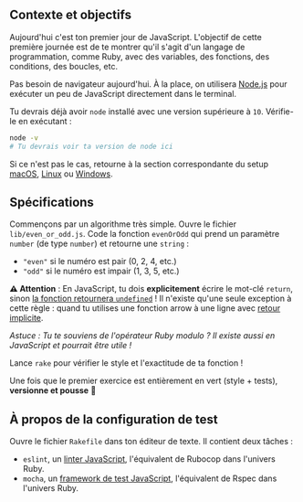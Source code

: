 ## Contexte et objectifs

Aujourd'hui c'est ton premier jour de JavaScript. L'objectif de cette première journée est de te montrer qu'il s'agit d'un langage de programmation, comme Ruby, avec des variables, des fonctions, des conditions, des boucles, etc.

Pas besoin de navigateur aujourd'hui. À la place, on utilisera [Node.js](https://nodejs.org/en/) pour exécuter un peu de JavaScript directement dans le terminal.

Tu devrais déjà avoir `node` installé avec une version supérieure à `10`. Vérifie-le en exécutant :

```bash
node -v
# Tu devrais voir ta version de node ici
```

Si ce n'est pas le cas, retourne à la section correspondante du setup [macOS](https://github.com/lewagon/setup/blob/master/macos.fr.md#nodejs), [Linux](https://github.com/lewagon/setup/blob/master/ubuntu.fr.md#nodejs) ou [Windows](https://github.com/lewagon/setup/blob/master/windows.fr.md#nodejs).

## Spécifications

Commençons par un algorithme très simple. Ouvre le fichier `lib/even_or_odd.js`. Code la fonction `evenOrOdd` qui prend un paramètre `number` (de type `number`) et retourne une `string` :

- `"even"` si le numéro est pair (0, 2, 4, etc.)
- `"odd"` si le numéro est impair (1, 3, 5, etc.)

**⚠️ Attention** : En JavaScript, tu dois **explicitement** écrire le mot-clé `return`, sinon [la fonction retournera `undefined`](https://developer.mozilla.org/en-US/docs/Web/JavaScript/Reference/Statements/return#Syntax) ! Il n'existe qu'une seule exception à cette règle : quand tu utilises une fonction arrow à une ligne avec [retour implicite](https://developer.mozilla.org/en-US/docs/Web/JavaScript/Reference/Functions/Arrow_functions#Function_body).

 _Astuce : Tu te souviens de l'opérateur Ruby modulo ? Il existe aussi en JavaScript et pourrait être utile !_

Lance `rake` pour vérifier le style et l'exactitude de ta fonction !

Une fois que le premier exercice est entièrement en vert (style + tests), **versionne et pousse** 🙏

## À propos de la configuration de test

Ouvre le fichier `Rakefile` dans ton éditeur de texte. Il contient deux tâches :

- `eslint`, un [linter JavaScript](http://eslint.org/), l'équivalent de Rubocop dans l'univers Ruby.
- `mocha`, un [framework de test JavaScript](https://mochajs.org), l'équivalent de Rspec dans l'univers Ruby.
